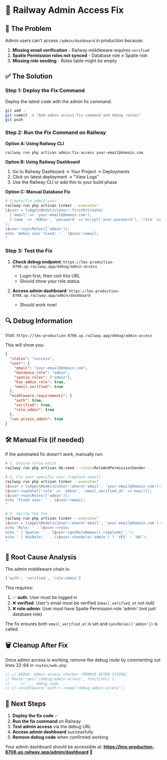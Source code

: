 # 🔧 Railway Admin Access Fix

## 🚨 **The Problem**
Admin users can't access `/admin/dashboard` in production because:

1. **Missing email verification** - Railway middleware requires `verified`
2. **Spatie Permission roles not synced** - Database role ≠ Spatie role  
3. **Missing role seeding** - Roles table might be empty

## ✅ **The Solution**

### **Step 1: Deploy the Fix Command**

Deploy the latest code with the admin fix command:

```bash
git add .
git commit -m "Add admin access fix command and debug routes"
git push
```

### **Step 2: Run the Fix Command on Railway**

**Option A: Using Railway CLI**
```bash
railway run php artisan admin:fix-access your-email@domain.com
```

**Option B: Using Railway Dashboard**
1. Go to Railway Dashboard → Your Project → Deployments
2. Click on latest deployment → "View Logs"
3. Use the Railway CLI or add this to your build phase

**Option C: Manual Database Fix**
```bash
# Create/fix admin user
railway run php artisan tinker --execute="
\$user = \\App\\Models\\User::firstOrCreate(
  ['email' => 'your-email@domain.com'],
  ['name' => 'Admin', 'password' => bcrypt('your-password'), 'role' => 'admin', 'email_verified_at' => now()]
);
\$user->syncRoles(['admin']);
echo 'Admin user fixed: ' . \$user->email;
"
```

### **Step 3: Test the Fix**

1. **Check debug endpoint**: `https://lms-production-8708.up.railway.app/debug/admin-access`
   - Login first, then visit this URL
   - Should show your role status

2. **Access admin dashboard**: `https://lms-production-8708.up.railway.app/admin/dashboard`
   - Should work now!

## 🔍 **Debug Information**

Visit: `https://lms-production-8708.up.railway.app/debug/admin-access`

This will show you:
```json
{
  "status": "success",
  "user": {
    "email": "your-email@domain.com",
    "database_role": "admin",
    "spatie_roles": ["admin"],
    "has_admin_role": true,
    "email_verified": true
  },
  "middleware_requirements": {
    "auth": true,
    "verified": true,
    "role:admin": true
  },
  "can_access_admin": true
}
```

## 🛠 **Manual Fix (if needed)**

If the automated fix doesn't work, manually run:

```bash
# 1. Ensure roles exist
railway run php artisan db:seed --class=RoleAndPermissionSeeder

# 2. Fix your specific user (replace email)
railway run php artisan tinker --execute="
\$user = \\App\\Models\\User::where('email', 'your-email@domain.com')->first();
\$user->update(['role' => 'admin', 'email_verified_at' => now()]);
\$user->syncRoles(['admin']);
echo 'Fixed user: ' . \$user->email;
"

# 3. Verify the fix
railway run php artisan tinker --execute="
\$user = \\App\\Models\\User::where('email', 'your-email@domain.com')->first();
echo 'Role: ' . \$user->role;
echo ' | Spatie: ' . \$user->getRoleNames()->implode(',');
echo ' | HasRole: ' . (\$user->hasRole('admin') ? 'YES' : 'NO');
"
```

## 🎯 **Root Cause Analysis**

The admin middleware chain is:
```php
['auth', 'verified', 'role:admin']
```

This requires:
1. ✅ **auth**: User must be logged in
2. ❌ **verified**: User's email must be verified (`email_verified_at` not null)
3. ❌ **role:admin**: User must have Spatie Permission role 'admin' (not just database role)

The fix ensures both `email_verified_at` is set and `syncRoles(['admin'])` is called.

## 🗑️ **Cleanup After Fix**

Once admin access is working, remove the debug route by commenting out lines 32-64 in `routes/web.php`:

```php
// // DEBUG: Admin access checker (REMOVE AFTER FIXING)
// Route::get('/debug/admin-access', function() {
//     // ... debug code ...
// })->middleware('auth')->name('debug.admin-access');
```

## 🚀 **Next Steps**

1. **Deploy the fix code** ✅
2. **Run the fix command** on Railway
3. **Test admin access** via the debug URL
4. **Access admin dashboard** successfully
5. **Remove debug code** when confirmed working

Your admin dashboard should be accessible at:
**https://lms-production-8708.up.railway.app/admin/dashboard** 🎉
